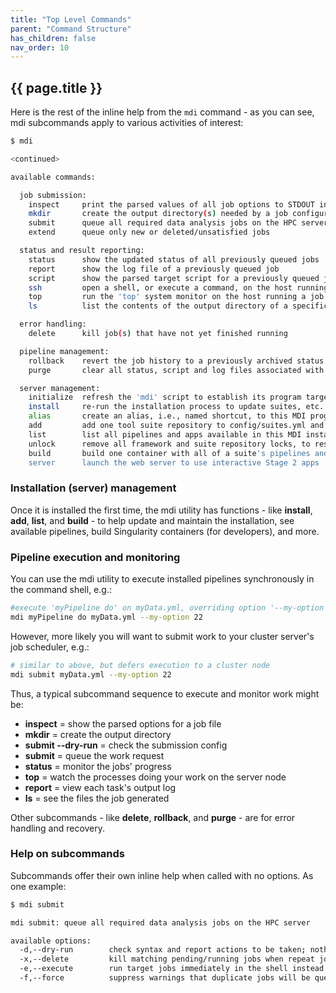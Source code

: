 ```yaml
---
title: "Top Level Commands"
parent: "Command Structure"
has_children: false
nav_order: 10
---
```


## {{ page.title }}

Here is the rest of the inline help from the `mdi` command - as you can see, 
mdi subcommands apply to various activities of interest:

```bash
$ mdi

<continued>

available commands:

  job submission:
    inspect     print the parsed values of all job options to STDOUT in YAML format
    mkdir       create the output directory(s) needed by a job configuration file
    submit      queue all required data analysis jobs on the HPC server
    extend      queue only new or deleted/unsatisfied jobs

  status and result reporting:
    status      show the updated status of all previously queued jobs
    report      show the log file of a previously queued job
    script      show the parsed target script for a previously queued job
    ssh         open a shell, or execute a command, on the host running a job
    top         run the 'top' system monitor on the host running a job
    ls          list the contents of the output directory of a specific job

  error handling:
    delete      kill job(s) that have not yet finished running

  pipeline management:
    rollback    revert the job history to a previously archived status file
    purge       clear all status, script and log files associated with the job set

  server management:
    initialize  refresh the 'mdi' script to establish its program targets
    install     re-run the installation process to update suites, etc.
    alias       create an alias, i.e., named shortcut, to this MDI program target
    add         add one tool suite repository to config/suites.yml and re-install
    list        list all pipelines and apps available in this MDI installation
    unlock      remove all framework and suite repository locks, to reset after error
    build       build one container with all of a suite's pipelines and apps
    server      launch the web server to use interactive Stage 2 apps
```

### Installation (server) management

Once it is installed the first time, the mdi utility has functions - 
like **install**, **add**, **list**, and **build** - 
to help update and maintain the installation, see available pipelines,
build Singularity containers (for developers), and more.

### Pipeline execution and monitoring

You can use the mdi utility to execute installed pipelines 
synchronously in the command shell, e.g.:

```bash
#execute 'myPipeline do' on myData.yml, overriding option '--my-option'
mdi myPipeline do myData.yml --my-option 22
```

However, more likely you will want to submit work
to your cluster server's job scheduler, e.g.:

```bash
# similar to above, but defers execution to a cluster node
mdi submit myData.yml --my-option 22
```

Thus, a typical subcommand sequence to execute and monitor work might be:

- **inspect** = show the parsed options for a job file
- **mkdir** = create the output directory
- **submit --dry-run** = check the submission config
- **submit** = queue the work request
- **status** = monitor the jobs' progress
- **top** = watch the processes doing your work on the server node
- **report** = view each task's output log
- **ls** = see the files the job generated

Other subcommands - like **delete**, **rollback**, and **purge** - 
are for error handling and recovery.

### Help on subcommands

Subcommands offer their own inline help when called with no options. 
As one example:

```bash
$ mdi submit

mdi submit: queue all required data analysis jobs on the HPC server

available options:
  -d,--dry-run        check syntax and report actions to be taken; nothing will be queued or deleted
  -x,--delete         kill matching pending/running jobs when repeat job submissions are encountered
  -e,--execute        run target jobs immediately in the shell instead of scheduling them
  -f,--force          suppress warnings that duplicate jobs will be queued, files deleted, etc.
```

